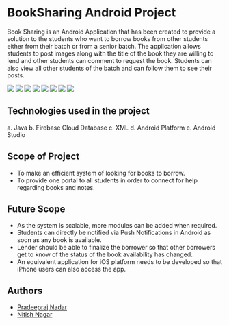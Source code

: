 # BookSharing Android Project

Book Sharing is an Android Application that has been created to provide a solution to the students who want to borrow books from other students either from their batch or from a senior batch. The application allows students to post images along with the title of the book they are willing to lend and other students can comment to request the book. Students can also view all other students of the batch and can follow them to see their posts.


![](application-images/application-HomePage.PNG)
![](application-images/application-Gallery.PNG)
![](application-images/application-Login.PNG)
![](application-images/application-Parking.PNG)
![](application-images/application-Complaints.PNG)
![](application-images/application-Notice.PNG)
![](application-images/application-Visitors.PNG)
![](application-images/application-Employee.PNG)

## Technologies used in the project

a. Java
b. Firebase Cloud Database
c. XML
d. Android Platform
e. Android Studio


## Scope of Project

* To make an efficient system of looking for books to borrow.
* To provide one portal to all students in order to connect for help regarding books 
and notes.


## Future Scope

* As the system is scalable, more modules can be added when required.
* Students can directly be notified via Push Notifications in Android as soon as any book is available.
* Lender should be able to finalize the borrower so that other borrowers get to know of the status of the book availability has changed.
* An equivalent application for iOS platform needs to be developed so that iPhone users can also access the app.

## Authors

- [Pradeepraj Nadar](https://github.com/Pradeepraj21/)
- [Nitish Nagar](https://github.com/nitish-nagar/)
